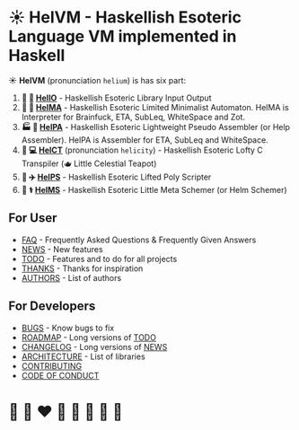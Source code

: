 # ☀️ **HelVM** - Haskellish Esoteric Language VM implemented in Haskell

☀️ **HelVM** (pronunciation `helium`) is has six part:

1. **🚒 🍳 [HelIO](http://helvm.org/helvm-common)** - Haskellish Esoteric Library Input Output
1. **🔧 🎨 [HelMA](http://helvm.org/helma)** - Haskellish Esoteric Limited Minimalist Automaton. HelMA is Interpreter for Brainfuck, ETA, SubLeq, WhiteSpace and Zot.
2. **🏭 🌾 [HelPA](http://helvm.org/helpa)** - Haskellish Esoteric Lightweight Pseudo Assembler (or Help Assembler).  HelPA is Assembler for ETA, SubLeq and WhiteSpace.
3. **💼 💻 [HelCT](http://helvm.org/helct)** (pronunciation `helicity`) - Haskellish Esoteric Lofty C Transpiler (🫖 Little Celestial Teapot)
4. **🚀 ✈️ [HelPS](http://helvm.org/helps)** - Haskellish Esoteric Lifted Poly Scripter
5. **🔬 ⚕️ [HelMS](http://helvm.org/helms)** - Haskellish Esoteric Little Meta Schemer (or Helm Schemer)

## For User
* [FAQ](FAQ.md) - Frequently Asked Questions & Frequently Given Answers
* [NEWS](NEWS.md) - New features
* [TODO](TODO.md) - Features and to do for all projects
* [THANKS](THANKS.md) - Thanks for inspiration
* [AUTHORS](AUTHORS.md) - List of authors

## For Developers
* [BUGS](BUGS.md) - Know bugs to fix
* [ROADMAP](ROADMAP.md) - Long versions of [TODO](TODO.md)
* [CHANGELOG](CHANGELOG.md) - Long versions of [NEWS](NEWS.md)
* [ARCHITECTURE](developers/ARCHITECTURE.md) - List of libraries
* [CONTRIBUTING](CONTRIBUTING.md)
* [CODE OF CONDUCT](CODE_OF_CONDUCT.md)

<!-- https://en.wikipedia.org/wiki/README -->

# 🦄 🌈 ❤️ 💛 💚 💙 🤍 🖤
